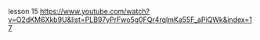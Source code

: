 lesson 15
https://www.youtube.com/watch?v=O2dKM6Xkb9U&list=PLB97yPrFwo5g0FQr4rqImKa55F_aPiQWk&index=17